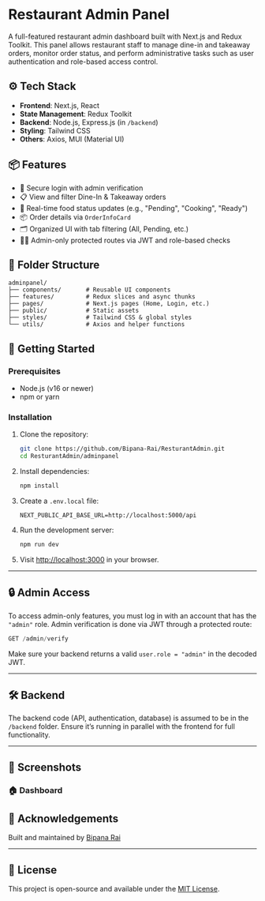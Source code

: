 
# Restaurant Admin Panel

A full-featured restaurant admin dashboard built with Next.js and Redux Toolkit. This panel allows restaurant staff to manage dine-in and takeaway orders, monitor order status, and perform administrative tasks such as user authentication and role-based access control.

<!-- ## 🌐 Live Demo

> _(Add your deployed URL here if available)_ -->

## ⚙️ Tech Stack

- **Frontend**: Next.js, React
- **State Management**: Redux Toolkit
- **Backend**: Node.js, Express.js (in `/backend`)
- **Styling**: Tailwind CSS
- **Others**: Axios, MUI (Material UI)

## 📦 Features

- 🔐 Secure login with admin verification
- 📋 View and filter Dine-In & Takeaway orders
- 🚦 Real-time food status updates (e.g., "Pending", "Cooking", "Ready")
- 📦 Order details via `OrderInfoCard`
- 🗂 Organized UI with tab filtering (All, Pending, etc.)
- 👨‍🍳 Admin-only protected routes via JWT and role-based checks

## 📁 Folder Structure

```
adminpanel/
├── components/       # Reusable UI components
├── features/         # Redux slices and async thunks
├── pages/            # Next.js pages (Home, Login, etc.)
├── public/           # Static assets
├── styles/           # Tailwind CSS & global styles
└── utils/            # Axios and helper functions
```

## 🚀 Getting Started

### Prerequisites

- Node.js (v16 or newer)
- npm or yarn

### Installation

1. Clone the repository:

   ```bash
   git clone https://github.com/Bipana-Rai/ResturantAdmin.git
   cd ResturantAdmin/adminpanel
   ```

2. Install dependencies:

   ```bash
   npm install
   ```

3. Create a `.env.local` file:

   ```env
   NEXT_PUBLIC_API_BASE_URL=http://localhost:5000/api
   ```

4. Run the development server:

   ```bash
   npm run dev
   ```

5. Visit [http://localhost:3000](http://localhost:3000) in your browser.

---

## 🔒 Admin Access

To access admin-only features, you must log in with an account that has the `"admin"` role. Admin verification is done via JWT through a protected route:

```js
GET /admin/verify
```

Make sure your backend returns a valid `user.role = "admin"` in the decoded JWT.

---

## 🛠 Backend

The backend code (API, authentication, database) is assumed to be in the `/backend` folder. Ensure it’s running in parallel with the frontend for full functionality.

---
## 📸 Screenshots
### 🏠 Dashboard

## 🙌 Acknowledgements

Built and maintained by [Bipana Rai](https://github.com/Bipana-Rai)

---

## 📄 License

This project is open-source and available under the [MIT License](LICENSE).
